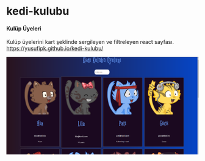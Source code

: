 # kedi-kulubu

#### Kulüp Üyeleri

Kulüp üyelerini kart şeklinde sergileyen ve filtreleyen react sayfası.
https://yusufipk.github.io/kedi-kulubu/

![Sayfa](./img/kedi.png)
